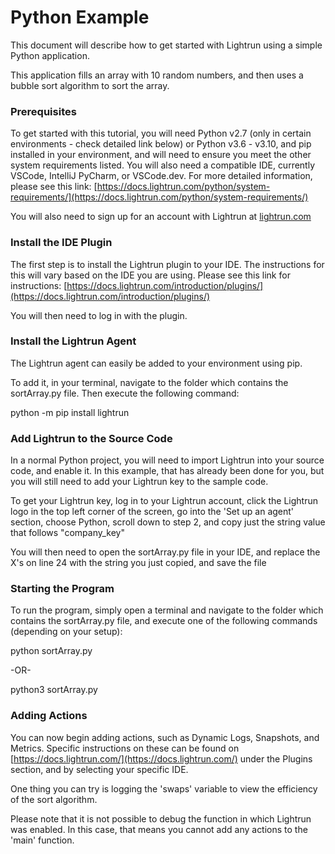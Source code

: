 # **Python Example**

This document will describe how to get started with Lightrun using a simple Python application.

This application fills an array with 10 random numbers, and then uses a bubble sort algorithm to sort the array.

### Prerequisites

To get started with this tutorial, you will need Python v2.7 (only in certain environments - check detailed link below) or Python v3.6 - v3.10, and pip installed in your environment, and will need to ensure you meet the other system requirements listed. You will also need a compatible IDE, currently VSCode, IntelliJ PyCharm, or VSCode.dev. For more detailed information, please see this link: [https://docs.lightrun.com/python/system-requirements/](https://docs.lightrun.com/python/system-requirements/)

You will also need to sign up for an account with Lightrun at [lightrun.com](http://lightrun.com/)

### Install the IDE Plugin

The first step is to install the Lightrun plugin to your IDE. The instructions for this will vary based on the IDE you are using. Please see this link for instructions: [https://docs.lightrun.com/introduction/plugins/](https://docs.lightrun.com/introduction/plugins/)

You will then need to log in with the plugin.

### Install the Lightrun Agent

The Lightrun agent can easily be added to your environment using pip.

To add it, in your terminal, navigate to the folder which contains the sortArray.py file. Then execute the following command:

python -m pip install lightrun

### Add Lightrun to the Source Code

In a normal Python project, you will need to import Lightrun into your source code, and enable it. In this example, that has already been done for you, but you will still need to add your Lightrun key to the sample code.

To get your Lightrun key, log in to your Lightrun account, click the Lightrun logo in the top left corner of the screen, go into the 'Set up an agent' section, choose Python, scroll down to step 2, and copy just the string value that follows "company\_key"

You will then need to open the sortArray.py file in your IDE, and replace the X's on line 24 with the string you just copied, and save the file

### Starting the Program

To run the program, simply open a terminal and navigate to the folder which contains the sortArray.py file, and execute one of the following commands (depending on your setup):

python sortArray.py 

-OR- 

python3 sortArray.py

### Adding Actions

You can now begin adding actions, such as Dynamic Logs, Snapshots, and Metrics. Specific instructions on these can be found on [https://docs.lightrun.com/](https://docs.lightrun.com/) under the Plugins section, and by selecting your specific IDE.

One thing you can try is logging the 'swaps' variable to view the efficiency of the sort algorithm.

Please note that it is not possible to debug the function in which Lightrun was enabled. In this case, that means you cannot add any actions to the 'main' function.

